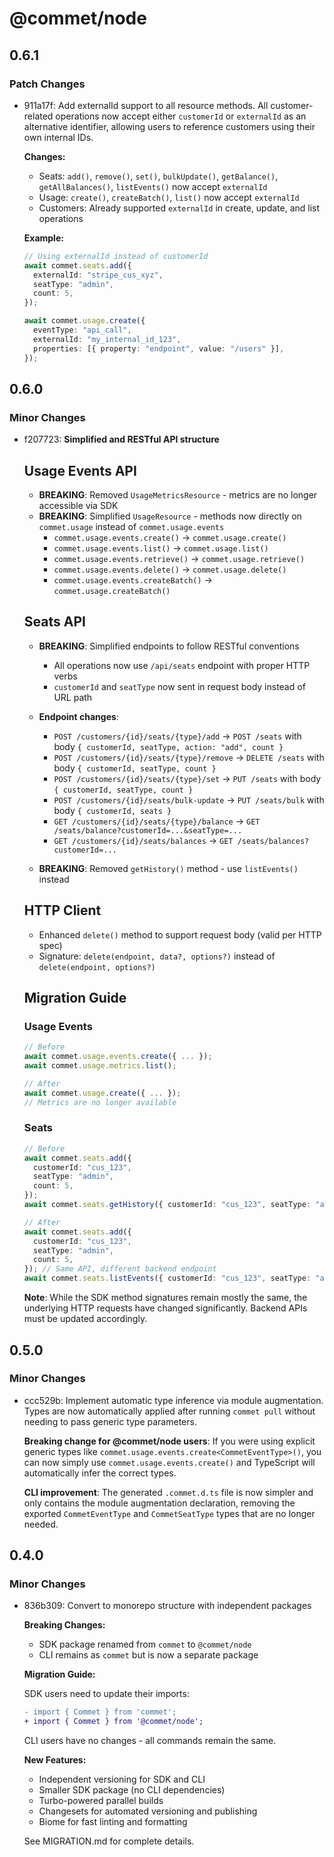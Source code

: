# @commet/node

## 0.6.1

### Patch Changes

- 911a17f: Add externalId support to all resource methods. All customer-related operations now accept either `customerId` or `externalId` as an alternative identifier, allowing users to reference customers using their own internal IDs.

  **Changes:**

  - Seats: `add()`, `remove()`, `set()`, `bulkUpdate()`, `getBalance()`, `getAllBalances()`, `listEvents()` now accept `externalId`
  - Usage: `create()`, `createBatch()`, `list()` now accept `externalId`
  - Customers: Already supported `externalId` in create, update, and list operations

  **Example:**

  ```typescript
  // Using externalId instead of customerId
  await commet.seats.add({
    externalId: "stripe_cus_xyz",
    seatType: "admin",
    count: 5,
  });

  await commet.usage.create({
    eventType: "api_call",
    externalId: "my_internal_id_123",
    properties: [{ property: "endpoint", value: "/users" }],
  });
  ```

## 0.6.0

### Minor Changes

- f207723: **Simplified and RESTful API structure**

  ## Usage Events API

  - **BREAKING**: Removed `UsageMetricsResource` - metrics are no longer accessible via SDK
  - **BREAKING**: Simplified `UsageResource` - methods now directly on `commet.usage` instead of `commet.usage.events`
    - `commet.usage.events.create()` → `commet.usage.create()`
    - `commet.usage.events.list()` → `commet.usage.list()`
    - `commet.usage.events.retrieve()` → `commet.usage.retrieve()`
    - `commet.usage.events.delete()` → `commet.usage.delete()`
    - `commet.usage.events.createBatch()` → `commet.usage.createBatch()`

  ## Seats API

  - **BREAKING**: Simplified endpoints to follow RESTful conventions

    - All operations now use `/api/seats` endpoint with proper HTTP verbs
    - `customerId` and `seatType` now sent in request body instead of URL path

  - **Endpoint changes**:

    - `POST /customers/{id}/seats/{type}/add` → `POST /seats` with body `{ customerId, seatType, action: "add", count }`
    - `POST /customers/{id}/seats/{type}/remove` → `DELETE /seats` with body `{ customerId, seatType, count }`
    - `POST /customers/{id}/seats/{type}/set` → `PUT /seats` with body `{ customerId, seatType, count }`
    - `POST /customers/{id}/seats/bulk-update` → `PUT /seats/bulk` with body `{ customerId, seats }`
    - `GET /customers/{id}/seats/{type}/balance` → `GET /seats/balance?customerId=...&seatType=...`
    - `GET /customers/{id}/seats/balances` → `GET /seats/balances?customerId=...`

  - **BREAKING**: Removed `getHistory()` method - use `listEvents()` instead

  ## HTTP Client

  - Enhanced `delete()` method to support request body (valid per HTTP spec)
  - Signature: `delete(endpoint, data?, options?)` instead of `delete(endpoint, options?)`

  ## Migration Guide

  ### Usage Events

  ```typescript
  // Before
  await commet.usage.events.create({ ... });
  await commet.usage.metrics.list();

  // After
  await commet.usage.create({ ... });
  // Metrics are no longer available
  ```

  ### Seats

  ```typescript
  // Before
  await commet.seats.add({
    customerId: "cus_123",
    seatType: "admin",
    count: 5,
  });
  await commet.seats.getHistory({ customerId: "cus_123", seatType: "admin" });

  // After
  await commet.seats.add({
    customerId: "cus_123",
    seatType: "admin",
    count: 5,
  }); // Same API, different backend endpoint
  await commet.seats.listEvents({ customerId: "cus_123", seatType: "admin" }); // Use listEvents instead
  ```

  **Note**: While the SDK method signatures remain mostly the same, the underlying HTTP requests have changed significantly. Backend APIs must be updated accordingly.

## 0.5.0

### Minor Changes

- ccc529b: Implement automatic type inference via module augmentation. Types are now automatically applied after running `commet pull` without needing to pass generic type parameters.

  **Breaking change for @commet/node users**: If you were using explicit generic types like `commet.usage.events.create<CommetEventType>()`, you can now simply use `commet.usage.events.create()` and TypeScript will automatically infer the correct types.

  **CLI improvement**: The generated `.commet.d.ts` file is now simpler and only contains the module augmentation declaration, removing the exported `CommetEventType` and `CommetSeatType` types that are no longer needed.

## 0.4.0

### Minor Changes

- 836b309: Convert to monorepo structure with independent packages

  **Breaking Changes:**

  - SDK package renamed from `commet` to `@commet/node`
  - CLI remains as `commet` but is now a separate package

  **Migration Guide:**

  SDK users need to update their imports:

  ```diff
  - import { Commet } from 'commet';
  + import { Commet } from '@commet/node';
  ```

  CLI users have no changes - all commands remain the same.

  **New Features:**

  - Independent versioning for SDK and CLI
  - Smaller SDK package (no CLI dependencies)
  - Turbo-powered parallel builds
  - Changesets for automated versioning and publishing
  - Biome for fast linting and formatting

  See MIGRATION.md for complete details.
